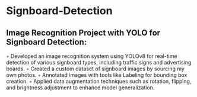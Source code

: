 # Signboard-Detection

## Image Recognition Project with YOLO for Signboard Detection:
◦ Developed an image recognition system using YOLOv8 for real-time detection of various signboard types,
including traffic signs and advertising boards.
◦ Created a custom dataset of signboard images by sourcing my own photos.
◦ Annotated images with tools like Labeling for bounding box creation.
◦ Applied data augmentation techniques such as rotation, flipping, and brightness adjustment to enhance
model generalization.
